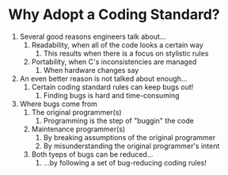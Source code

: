 # Why Adopt a Coding Standard? #
1. Several good reasons engineers talk about...
	1. Readability, when all of the code looks a certain way
		1. This results when there is a focus on stylistic rules
	2. Portability, when C's inconsistencies are managed
		1. When hardware changes say
2. An even better reason is not talked about enough...
	1. Certain coding standard rules can keep bugs out!
		1. Finding bugs is hard and time-consuming
3. Where bugs come from
	1. The original programmer(s)
		1. Programming is the step of "buggin" the code
	2. Maintenance programmer(s)
		1. By breaking assumptions of the original programmer
		2. By misunderstanding the original programmer's intent
	3. Both tyeps of bugs can be reduced...
		1. ...by following a set of bug-reducing coding rules!